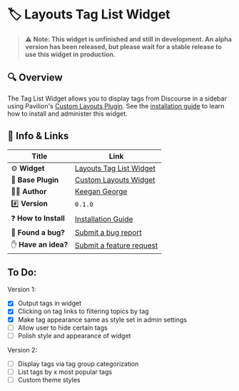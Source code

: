 # 🏷️ Layouts Tag List Widget

> ⚠️ **Note: This widget is unfinished and still in development. An alpha version has been released, but please wait for a stable release to use this widget in production.**

## 🔍 Overview

The Tag List Widget allows you to display tags from Discourse in a sidebar using Pavilion's [Custom Layouts Plugin](https://meta.discourse.org/t/custom-layouts-plugin/55208). See the [installation guide](https://thepavilion.io/t/installation-and-setup/3200) to learn how to install and administer this widget.

## 🔗 Info &amp; Links

| Title                 | Link                                                                              |
| --------------------- | --------------------------------------------------------------------------------- |
| ⚙️ **Widget**         | [Layouts Tag List Widget](https://github.com/paviliondev/layouts-tag-list-widget) |
| 🔌 **Base Plugin**    | [Custom Layouts Widget](https://meta.discourse.org/t/custom-layouts-plugin/55208) |
| 👨‍💻 **Author**         | [Keegan George](https://github.com/keegangeorge/)                                 |
| #️⃣ **Version**        | `0.1.0`                                                                           |
| ❓ **How to Install** | [Installation Guide](https://thepavilion.io/t/installation-and-setup/3200)        |
| 🐛 **Found a bug?**   | [Submit a bug report](https://thepavilion.io/w/bug-report/steps/intro)            |
| ✋ **Have an idea?**  | [Submit a feature request](https://thepavilion.io/w/bug-report/steps/intro)       |

## To Do:

Version 1:

- [x] Output tags in widget
- [x] Clicking on tag links to filtering topics by tag
- [x] Make tag appearance same as style set in admin settings
- [ ] Allow user to hide certain tags
- [ ] Polish style and appearance of widget

Version 2:

- [ ] Display tags via tag group categorization
- [ ] List tags by x most popular tags
- [ ] Custom theme styles
